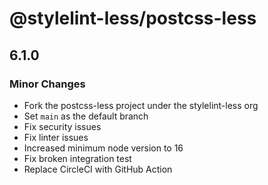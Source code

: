 # @stylelint-less/postcss-less

## 6.1.0

### Minor Changes

- Fork the postcss-less project under the stylelint-less org
- Set `main` as the default branch
- Fix security issues
- Fix linter issues
- Increased minimum node version to 16
- Fix broken integration test
- Replace CircleCI with GitHub Action
